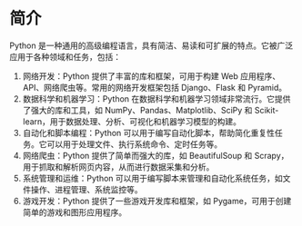 # 简介

Python 是一种通用的高级编程语言，具有简洁、易读和可扩展的特点。它被广泛应用于各种领域和任务，包括：

1. 网络开发：Python 提供了丰富的库和框架，可用于构建 Web 应用程序、API、网络爬虫等。常用的网络开发框架包括 Django、Flask 和 Pyramid。
2. 数据科学和机器学习：Python 在数据科学和机器学习领域非常流行。它提供了强大的库和工具，如 NumPy、Pandas、Matplotlib、SciPy 和 Scikit-learn，用于数据处理、分析、可视化和机器学习模型的构建。
3. 自动化和脚本编程：Python 可以用于编写自动化脚本，帮助简化重复性任务。它可以用于处理文件、执行系统命令、定时任务等。
4. 网络爬虫：Python 提供了简单而强大的库，如 BeautifulSoup 和 Scrapy，用于抓取和解析网页内容，从而进行数据采集和分析。
5. 系统管理和运维：Python 可以用于编写脚本来管理和自动化系统任务，如文件操作、进程管理、系统监控等。
6. 游戏开发：Python 提供了一些游戏开发库和框架，如 Pygame，可用于创建简单的游戏和图形应用程序。
